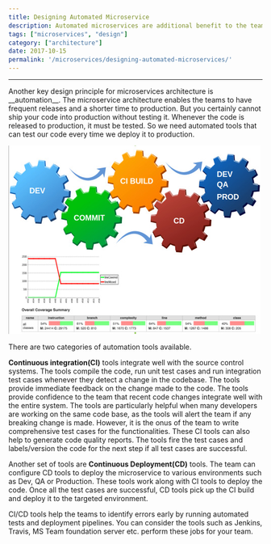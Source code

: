 ```yaml
---
title: Designing Automated Microservice
description: Automated microservices are additional benefit to the team. Designing automated microservices is a real benefit to the team.
tags: ["microservices", "design"]
category: ["architecture"]
date: 2017-10-15
permalink: '/microservices/designing-automated-microservices/'
---
```


<hr>
Another key design principle for microservices architecture is __automation__. The microservice architecture enables the teams to have frequent releases and a shorter time to production. But you certainly cannot ship your code into production without testing it. Whenever the code is released to production, it must be tested. So we need automated tools that can test our code every time we deploy it to production.

![Designing Automated Microservice](https://raw.githubusercontent.com/Gaur4vGaur/traveller/master/images/microservices/2017-10-15-designing-automated-microservices.png)

There are two categories of automation tools available.

__Continuous integration(CI)__ tools integrate well with the source control systems. The tools compile the code, run unit test cases and run integration test cases whenever they detect a change in the codebase. The tools provide immediate feedback on the change made to the code. The tools provide confidence to the team that recent code changes integrate well with the entire system. The tools are particularly helpful when many developers are working on the same code base, as the tools will alert the team if any breaking change is made. However, it is the onus of the team to write comprehensive test cases for the functionalities. These CI tools can also help to generate code quality reports. The tools fire the test cases and labels/version the code for the next step if all test cases are successful.


Another set of tools are __Continuous Deployment(CD)__ tools. The team can configure CD tools to deploy the microservice to various environments such as Dev, QA or Production. These tools work along with CI tools to deploy the code. Once all the test cases are successful, CD tools pick up the CI build and deploy it to the targeted environment.


CI/CD tools help the teams to identify errors early by running automated tests and deployment pipelines. You can consider the tools such as Jenkins, Travis, MS Team foundation server etc. perform these jobs for your team.
